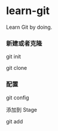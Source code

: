 # learn-git
Learn Git by doing.

### 新建或者克隆

git init 

git clone

### 配置

git config 



添加到 Stage

git add

